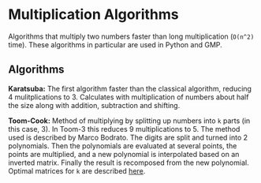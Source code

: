 Multiplication Algorithms
=========================

Algorithms that multiply two numbers faster than long multiplication (`O(n^2)` time). These algorithms in particular are used in Python and GMP.

Algorithms
----------
**Karatsuba:** The first algorithm faster than the classical algorithm, reducing 4 mulitplications to 3. Calculates with multiplication of numbers about half the size along with addition, subtraction and shifting.

**Toom-Cook:** Method of multiplying by splitting up numbers into `k` parts (in this case, 3). In Toom-3 this reduces 9 multiplications to 5. The method used is described by Marco Bodrato. The digits are split and turned into 2 polynomials. Then the polynomials are evaluated at several points, the points are multiplied, and a new polynomial is interpolated based on an inverted matrix. Finally the result is recomposed from the new polynomial. Optimal matrices for `k` are described [here](http://www.csd.uwo.ca/~eschost/Exam/WhatAboutToomCookMatricesOptimality.pdf).





